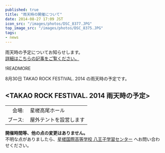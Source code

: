 ```yaml
---
published: true
title: "雨天時の開催について"
date: 2014-08-27 17:09 JST
icon_src: "/images/photos/DSC_8377.JPG"
top_image_src: "/images/photos/DSC_8375.JPG"
tags:
- news
---
```

雨天時の予定についてお知らせします。  
[詳細はこちらの記事をご覧ください。](/articles/2014/08/27/info-rain.html)

!READMORE

8月30日 TAKAO ROCK FESTIVAL. 2014 の雨天時の予定です。

&lt;TAKAO ROCK FESTIVAL. 2014 雨天時の予定&gt;
-----------------------------------------

|  |  |
|----------:|----------------------------------|
| 会場:&nbsp; | 星槎高尾ホール |
| ブース:&nbsp; | 屋外テントを設営します |

**開催時間等、他の点の変更はありません。**  
不明な点がありましたら、[星槎国際高等学校 八王子学習センター](http://seisa.ed.jp/hachi/access/) へお問い合わせください。
